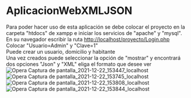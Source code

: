 # AplicacionWebXMLJSON

Para poder hacer uso de esta aplicación se debe colocar el proyecto en la carpeta "htdocs" de xampp e iniciar los servicios de "apache" y "mysql". <br>
En su navegador escribir la ruta <a href="http://localhost/proyecto/Login.php" target="_blank">http://localhost/proyecto/Login.php</a><br>
Colocar "Usuario=Admin" y "Clave=1"<br>
Puede crear un usuario, domicilio y habitante<br>
Una vez creados puede seleccionar la opción de "mostrar" y encontrará dos opciones "Json" y "XML" eliga el formato que desee ver<br>
![Opera Captura de pantalla_2021-12-22_153447_localhost](https://user-images.githubusercontent.com/91490688/147158312-ddbb2875-22b3-4f03-af38-442d893807bf.png)
![Opera Captura de pantalla_2021-12-22_153745_localhost](https://user-images.githubusercontent.com/91490688/147158325-c8436df9-ded0-4d4f-9724-a4ebb1d4e075.png)
![Opera Captura de pantalla_2021-12-22_153808_localhost](https://user-images.githubusercontent.com/91490688/147158336-f65a10f2-85db-4522-ae98-49a7bb23d2f3.png)
![Opera Captura de pantalla_2021-12-22_153844_localhost](https://user-images.githubusercontent.com/91490688/147158346-1e3ae471-6a71-4743-9901-cadec40d2fc9.png)
